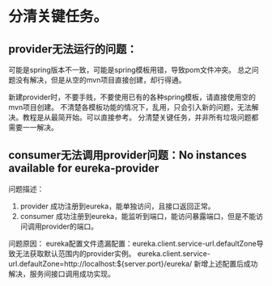 # 分清关键任务。

## provider无法运行的问题：
可能是spring版本不一致，可能是spring模板用错，导致pom文件冲突。
总之问题没有解决，但是从空的mvn项目直接创建，却行得通。

新建provider时，不要手贱，不要使用已有的各种spring模板，请直接使用空的mvn项目创建。
不清楚各模板功能的情况下，乱用，只会引入新的问题，无法解决。教程是从最简开始。可以直接参考。
分清楚关键任务，并非所有垃圾问题都需要一一解决。

## consumer无法调用provider问题：No instances available for eureka-provider
问题描述：
1. provider 成功注册到eureka，能单独访问，且接口返回正常。
2. consumer 成功注册到eureka，能监听到端口，能访问暴露端口，但是不能访问调用provider的端口。

问题原因：
eureka配置文件遗漏配置：eureka.client.service-url.defaultZone导致无法获取默认范围内的provider实例。
eureka.client.service-url.defaultZone=http://localhost:${server.port}/eureka/
新增上述配置后成功解决，服务间接口调用成功实现。